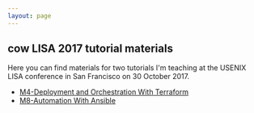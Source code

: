 ```yaml
---
layout: page
---
```

## cow LISA 2017 tutorial materials

Here you can find materials for two tutorials I'm teaching at the
USENIX LISA conference in San Francisco on 30 October 2017.

- [M4-Deployment and Orchestration With Terraform](terraform)
- [M8-Automation With Ansible](ansible)


